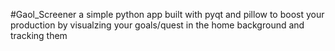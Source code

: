 #Gaol_Screener
	a simple python app built with pyqt and pillow to boost your production 
	by visualzing your goals/quest in the home background and tracking them
